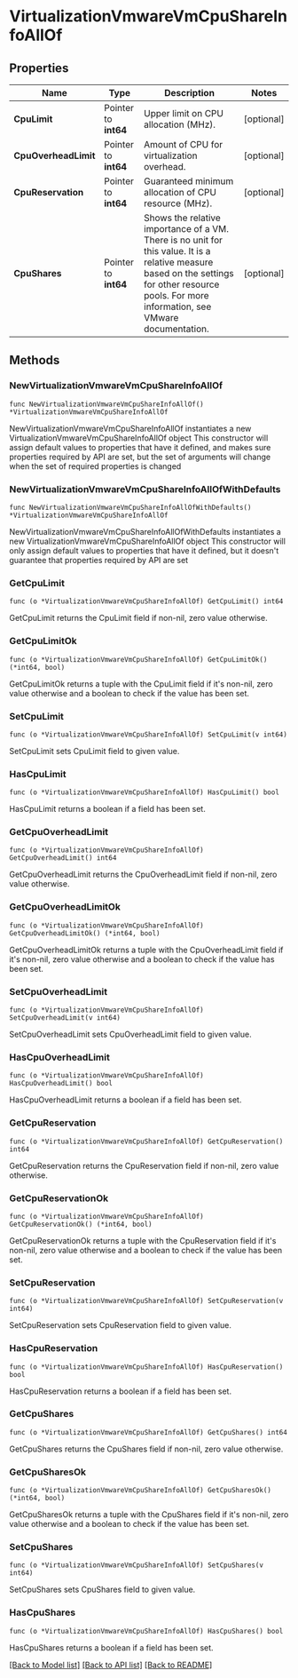 # VirtualizationVmwareVmCpuShareInfoAllOf

## Properties

Name | Type | Description | Notes
------------ | ------------- | ------------- | -------------
**CpuLimit** | Pointer to **int64** | Upper limit on CPU allocation (MHz). | [optional] 
**CpuOverheadLimit** | Pointer to **int64** | Amount of CPU for virtualization overhead. | [optional] 
**CpuReservation** | Pointer to **int64** | Guaranteed minimum allocation of CPU resource (MHz). | [optional] 
**CpuShares** | Pointer to **int64** | Shows the relative importance of a VM. There is no unit for this value. It is a relative measure based on the settings for other resource pools. For more information, see VMware documentation. | [optional] 

## Methods

### NewVirtualizationVmwareVmCpuShareInfoAllOf

`func NewVirtualizationVmwareVmCpuShareInfoAllOf() *VirtualizationVmwareVmCpuShareInfoAllOf`

NewVirtualizationVmwareVmCpuShareInfoAllOf instantiates a new VirtualizationVmwareVmCpuShareInfoAllOf object
This constructor will assign default values to properties that have it defined,
and makes sure properties required by API are set, but the set of arguments
will change when the set of required properties is changed

### NewVirtualizationVmwareVmCpuShareInfoAllOfWithDefaults

`func NewVirtualizationVmwareVmCpuShareInfoAllOfWithDefaults() *VirtualizationVmwareVmCpuShareInfoAllOf`

NewVirtualizationVmwareVmCpuShareInfoAllOfWithDefaults instantiates a new VirtualizationVmwareVmCpuShareInfoAllOf object
This constructor will only assign default values to properties that have it defined,
but it doesn't guarantee that properties required by API are set

### GetCpuLimit

`func (o *VirtualizationVmwareVmCpuShareInfoAllOf) GetCpuLimit() int64`

GetCpuLimit returns the CpuLimit field if non-nil, zero value otherwise.

### GetCpuLimitOk

`func (o *VirtualizationVmwareVmCpuShareInfoAllOf) GetCpuLimitOk() (*int64, bool)`

GetCpuLimitOk returns a tuple with the CpuLimit field if it's non-nil, zero value otherwise
and a boolean to check if the value has been set.

### SetCpuLimit

`func (o *VirtualizationVmwareVmCpuShareInfoAllOf) SetCpuLimit(v int64)`

SetCpuLimit sets CpuLimit field to given value.

### HasCpuLimit

`func (o *VirtualizationVmwareVmCpuShareInfoAllOf) HasCpuLimit() bool`

HasCpuLimit returns a boolean if a field has been set.

### GetCpuOverheadLimit

`func (o *VirtualizationVmwareVmCpuShareInfoAllOf) GetCpuOverheadLimit() int64`

GetCpuOverheadLimit returns the CpuOverheadLimit field if non-nil, zero value otherwise.

### GetCpuOverheadLimitOk

`func (o *VirtualizationVmwareVmCpuShareInfoAllOf) GetCpuOverheadLimitOk() (*int64, bool)`

GetCpuOverheadLimitOk returns a tuple with the CpuOverheadLimit field if it's non-nil, zero value otherwise
and a boolean to check if the value has been set.

### SetCpuOverheadLimit

`func (o *VirtualizationVmwareVmCpuShareInfoAllOf) SetCpuOverheadLimit(v int64)`

SetCpuOverheadLimit sets CpuOverheadLimit field to given value.

### HasCpuOverheadLimit

`func (o *VirtualizationVmwareVmCpuShareInfoAllOf) HasCpuOverheadLimit() bool`

HasCpuOverheadLimit returns a boolean if a field has been set.

### GetCpuReservation

`func (o *VirtualizationVmwareVmCpuShareInfoAllOf) GetCpuReservation() int64`

GetCpuReservation returns the CpuReservation field if non-nil, zero value otherwise.

### GetCpuReservationOk

`func (o *VirtualizationVmwareVmCpuShareInfoAllOf) GetCpuReservationOk() (*int64, bool)`

GetCpuReservationOk returns a tuple with the CpuReservation field if it's non-nil, zero value otherwise
and a boolean to check if the value has been set.

### SetCpuReservation

`func (o *VirtualizationVmwareVmCpuShareInfoAllOf) SetCpuReservation(v int64)`

SetCpuReservation sets CpuReservation field to given value.

### HasCpuReservation

`func (o *VirtualizationVmwareVmCpuShareInfoAllOf) HasCpuReservation() bool`

HasCpuReservation returns a boolean if a field has been set.

### GetCpuShares

`func (o *VirtualizationVmwareVmCpuShareInfoAllOf) GetCpuShares() int64`

GetCpuShares returns the CpuShares field if non-nil, zero value otherwise.

### GetCpuSharesOk

`func (o *VirtualizationVmwareVmCpuShareInfoAllOf) GetCpuSharesOk() (*int64, bool)`

GetCpuSharesOk returns a tuple with the CpuShares field if it's non-nil, zero value otherwise
and a boolean to check if the value has been set.

### SetCpuShares

`func (o *VirtualizationVmwareVmCpuShareInfoAllOf) SetCpuShares(v int64)`

SetCpuShares sets CpuShares field to given value.

### HasCpuShares

`func (o *VirtualizationVmwareVmCpuShareInfoAllOf) HasCpuShares() bool`

HasCpuShares returns a boolean if a field has been set.


[[Back to Model list]](../README.md#documentation-for-models) [[Back to API list]](../README.md#documentation-for-api-endpoints) [[Back to README]](../README.md)


